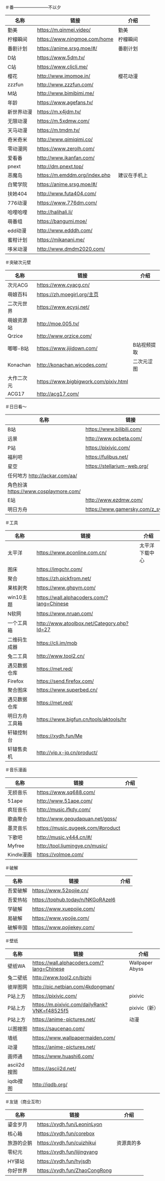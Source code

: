 
＃番————————不以夕

| 名称| 链接| 介绍|
| ---- | ---- | ---- |
| 勤美| https://m.qinmei.video/ | 勤美|
| 柠檬瞬间| https://www.ningmoe.com/home | 柠檬瞬间|
| 番剧计划| https://anime.srsg.moe/#/ | 番剧计划|
| D站| https://www.5dm.tv/ | |
| C站| https://www.clicli.me/ | |
| 樱花| http://www.imomoe.in/ | 樱花动漫|
| zzzfun | http://www.zzzfun.com/ | |
| M站| http://www.bimibimi.me/ | |
| 年龄| https://www.agefans.tv/ | |
| 新世界动漫| https://m.x4jdm.tv/ | |
| 无限动漫| https://m.5xdmw.com/ | |
| 天马动漫| https://m.tmdm.tv/ | |
| 奇米奇米| http://www.qimiqimi.co/ | |
| 零动漫网| https://www.zerolh.com/ | |
| 爱看番| http://www.ikanfan.com/ | |
| pnext | http://dm.pnext.top/ | |
| 恶魔岛| https://m.emddm.org/index.php | 建议在手机上|
| 白鹭学院| https://anime.srsg.moe/#/ | |
| 扶她404 | http://www.futa404.com/ | |
| 776动漫| https://www.776dm.com/ | |
| 哈哩哈哩| http://halihali.li/ | |
| 萌番组| https://bangumi.moe/ | |
| edd动漫| http://www.edddh.com/ | |
| 蜜柑计划| https://mikanani.me/ | |
| 哆米动漫| http://www.dmdm2020.com/ | |

＃突破次元壁

| 名称| 链接| 介绍|
| ---- | ---- | ---- |
| 次元ACG | https://www.cyacg.cn/ | |
| 萌娘百科| https://zh.moegirl.org/主页| |
| 二次元世界| https://www.ecysj.net/ | |
| 萌娘资源站| http://moe.005.tv/ | |
| Qrzice | http://www.orzice.com/ | |
| 唧唧-B站| https://www.jijidown.com/ | B站视频提取|
| Konachan | http://konachan.wjcodes.com/ | 二次元涩图|
| 大作二次元| https://www.bigbigwork.com/pixiv.html | |
| ACG17 | http://acg17.com/ | |

＃日日看〜

| 名称| 链接| 介绍|
| ---- | ---- | ---- |
| B站| https://www.bilibili.com/ | bilibili |
| 远景| http://www.pcbeta.com/ | |
| P站| https://pixivic.com/ | pixiv |
| 福利吧| https://fulibus.net/ | |
| 星空| https://stellarium-web.org/ | |
| 任何地方 http://lackar.com/aa/ | |
| 角色扮演 https://www.cosplaymore.com/ | |
| E站| http://www.ezdmw.com/ | |
| 明日方舟| https://www.gamersky.com/z_sy/mrfz/ | |

＃工具

| 名称| 链接| 介绍|
| ---- | ---- | ---- |
| 太平洋| https://www.pconline.com.cn/ | 太平洋下载中心|
| 图床| https://imgchr.com/ | |
| 聚合| https://zh.pickfrom.net/ | |
| 果核剥壳| https://www.ghpym.com/ | |
| win10主题| https://wall.alphacoders.com/?lang=Chinese | |
| N软网| https://www.nruan.com/ | |
| 一个工具箱| http://www.atoolbox.net/Category.php?Id=27 | |
| 二维码生成器| https://cli.im/mob | |
| 兔二工具| http://www.tool2.cn/ | |
| 遇见数据仓库| https://met.red/ | |
| Firefox | https://send.firefox.com/ | |
| 聚合图床| https://www.superbed.cn/ | |
| 遇见数据仓库| https://met.red/ | |
| 明日方舟工具箱| https://www.bigfun.cn/tools/aktools/hr | |
| 轩辕控制台| https://xydh.fun/Me | |
| 轩辕售卖机| http://vip.x-jq.cn/product/ | |

＃音乐漫画

| 名称| 链接| 介绍|
| ---- | ---- | ---- |
| 无损音乐| https://www.sq688.com/ | |
| 51ape | http://www.51ape.com/ | |
| 疯狂音乐| http://music.ifkdy.com/ | |
| 歌曲聚合| http://www.gequdaquan.net/gqss/ | |
| 墨灵音乐| https://music.qugeek.com/#product | |
| 下歌吧| http://music.y444.cn/#/ | |
| Myfree | http://tool.liumingye.cn/music/ | |
| Kindle漫画| https://volmoe.com/ | |

＃破解

| 名称| 链接| 介绍|
| ---- | ---- | ---- |
| 吾爱破解| https://www.52pojie.cn/ | |
| 吾爱热帖| https://tophub.today/n/NKGoRAzel6 | |
| 学破解| https://www.xuepojie.com/ | |
| 易破解| https://www.ypojie.com/ | |
| 破解帝国| https://www.pojiekey.com/ | |

＃壁纸

| 名称| 链接| 介绍|
| ---- | ---- | ---- |
| 壁纸WA | https://wall.alphacoders.com/?lang=Chinese | Wallpaper Abyss |
| 兔二壁纸| http://www.tool2.cn/bizhi | |
| 彼岸图网| http://pic.netbian.com/4kdongman/ | |
| P站上方| https://pixivic.com/ | pixivic |
| P站上方| https://m.pixivic.com/dailyRank?VNK=f48525f5 | pixivic（新）|
| P站上方| https://anime-pictures.net/ | 动漫|
| 以图搜图| https://saucenao.com/ | |
| 墙纸| https://www.wallpapermaiden.com/ | |
| 动漫| https://anime-pictures.net/ | |
| 画师通| https://www.huashi6.com/ | |
| ascii2d搜图| https://ascii2d.net/ | |
| iqdb搜图| http://iqdb.org/ | |

＃友链（商业互吹）

| 名称| 链接| 介绍|
| ---- | ---- | ---- |
| 鎏金岁月| https://xydh.fun/LeoninLyon | |
| 核心箱| https://xydh.fun/corebox | |
| 旅游的企鹅| https://xydh.fun/cuizhikui | 资源真的多|
| 零纪元| https://xydh.fun/lijingyang | |
| HY驿站| https://xydh.fun/hyjsdh | |
| 你好世界| https://xydh.fun/ZhaoCongRong | |